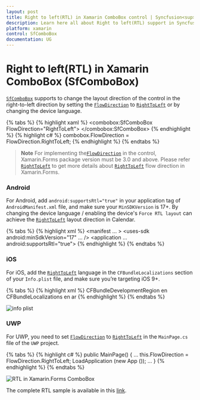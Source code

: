 ```yaml
---
layout: post
title: Right to left(RTL) in Xamarin ComboBox control | Syncfusion<sup>®</sup>
description: Learn here all about Right to left(RTL) support in Syncfusion<sup>®</sup> Xamarin ComboBox (SfComboBox) control and more.
platform: xamarin
control: SfComboBox
documentation: UG
---
```


# Right to left(RTL) in Xamarin ComboBox (SfComboBox)

[`SfComboBox`](https://help.syncfusion.com/cr/xamarin/Syncfusion.XForms.ComboBox.SfComboBox.html) supports to change the layout direction of the control in the right-to-left direction by setting the [`FlowDirection`](https://docs.microsoft.com/en-us/dotnet/api/xamarin.forms.visualelement.flowdirection?view=xamarin-forms#Xamarin_Forms_VisualElement_FlowDirection) to [`RightToLeft`](https://devblogs.microsoft.com/xamarin/right-to-left-localization-xamarin-forms) or by changing the device language.

{% tabs %}
{% highlight xaml %}
<combobox:SfComboBox FlowDirection="RightToLeft">
</combobox:SfComboBox>
{% endhighlight %}
{% highlight c# %}
combobox.FlowDirection = FlowDirection.RightToLeft;
{% endhighlight %}
{% endtabs %}

>**Note**
For implementing the[`FlowDirection`](https://docs.microsoft.com/en-us/dotnet/api/xamarin.forms.visualelement.flowdirection?view=xamarin-forms#Xamarin_Forms_VisualElement_FlowDirection) in the control, Xamarin.Forms package version must be 3.0 and above. Please refer [`RightToLeft`](https://devblogs.microsoft.com/xamarin/right-to-left-localization-xamarin-forms) to get more details about [`RightToLeft`](https://devblogs.microsoft.com/xamarin/right-to-left-localization-xamarin-forms) flow direction in Xamarin.Forms.

### Android
For Android, add `android:supportsRtl="true"` in your application tag of `AndroidManifest.xml` file, and make sure your `MinSDKVersion` is 17+. By changing the device language / enabling the device's `Force RTL layout` can achieve the [`RightToLeft`](https://devblogs.microsoft.com/xamarin/right-to-left-localization-xamarin-forms) layout direction in Calendar.

{% tabs %}
{% highlight xml %}
<manifest ... >
<uses-sdk android:minSdkVersion="17" ... />
<application ... android:supportsRtl="true">
</application>
</manifest>
{% endhighlight %}
{% endtabs %}

### iOS
For iOS, add the [`RightToLeft`](https://devblogs.microsoft.com/xamarin/right-to-left-localization-xamarin-forms) language in the `CFBundleLocalizations` section of your `Info.plist` file, and make sure you’re targeting iOS 9+.

{% tabs %}
{% highlight xml %}
<resources>
<key>CFBundleDevelopmentRegion</key>
<string>en</string>
<key>CFBundleLocalizations</key>
<array>
<string>en</string>
<string>ar</string>
</array>
</resources>
{% endhighlight %}
{% endtabs %}

![info plist](images/RTL/ComboBox_iosplist.png)

### UWP
For UWP, you need to set [`FlowDirection`](https://docs.microsoft.com/en-us/dotnet/api/xamarin.forms.visualelement.flowdirection?view=xamarin-forms#Xamarin_Forms_VisualElement_FlowDirection) to [`RightToLeft`](https://devblogs.microsoft.com/xamarin/right-to-left-localization-xamarin-forms) in the `MainPage.cs` file of the `UWP` project.

{% tabs %}
{% highlight c# %}
public MainPage()
{
…
this.FlowDirection = FlowDirection.RightToLeft;
LoadApplication (new App ());
…
}
{% endhighlight %}
{% endtabs %}

![RTL in Xamarin.Forms ComboBox](images/RTL/Xamarin.Forms-ComboBox-rtl.png)

The complete RTL sample is available in this [link](https://github.com/SyncfusionExamples/rtl-sample-combobox).
